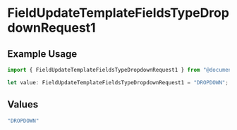 # FieldUpdateTemplateFieldsTypeDropdownRequest1

## Example Usage

```typescript
import { FieldUpdateTemplateFieldsTypeDropdownRequest1 } from "@documenso/sdk-typescript/models/operations";

let value: FieldUpdateTemplateFieldsTypeDropdownRequest1 = "DROPDOWN";
```

## Values

```typescript
"DROPDOWN"
```